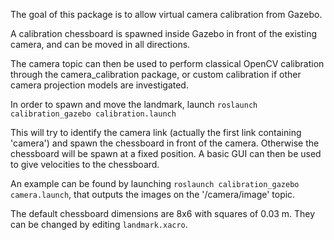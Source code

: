 The goal of this package is to allow virtual camera calibration from Gazebo.

A calibration chessboard is spawned inside Gazebo in front of the existing camera, and can be moved in all directions.

The camera topic can then be used to perform classical OpenCV calibration through the camera_calibration package, or custom calibration if other camera projection models are investigated.

In order to spawn and move the landmark, launch `roslaunch calibration_gazebo calibration.launch`

This will try to identify the camera link (actually the first link containing 'camera') and spawn the chessboard in front of the camera. Otherwise the chessboard will be spawn at a fixed position. A basic  GUI can then be used to give velocities to the chessboard.

An example can be found by launching `roslaunch calibration_gazebo camera.launch`, that outputs the images on the '/camera/image' topic.

The default chessboard dimensions are 8x6 with squares of 0.03 m. They can be changed by editing `landmark.xacro`.
